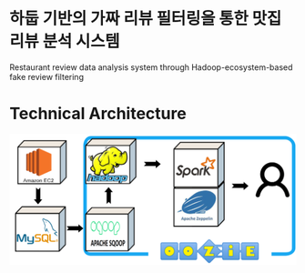 # 하둡 기반의 가짜 리뷰 필터링을 통한 맛집 리뷰 분석 시스템

Restaurant review data analysis system through Hadoop-ecosystem-based fake review filtering

# Technical Architecture

![image](https://github.com/BDP-HYVA/.github/blob/main/profile/img/Technical_Architecture.png)
